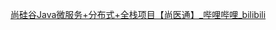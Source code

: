 [尚硅谷Java微服务+分布式+全栈项目【尚医通】_哔哩哔哩_bilibili](https://www.bilibili.com/video/BV1V5411K7rT/?vd_source=ec278794de0ffb1a0b2ecb85da63c11a)